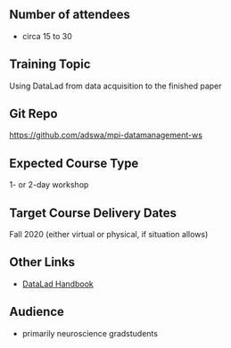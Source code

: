 ## Number of attendees

- circa 15 to 30

## Training Topic

Using DataLad from data acquisition to the finished paper

## Git Repo

https://github.com/adswa/mpi-datamanagement-ws

## Expected Course Type

1- or 2-day workshop

## Target Course Delivery Dates

Fall 2020 (either virtual or physical, if situation allows)

## Other Links

- [DataLad Handbook](http://handbook.datalad.org/en/latest/)

## Audience

- primarily neuroscience gradstudents
